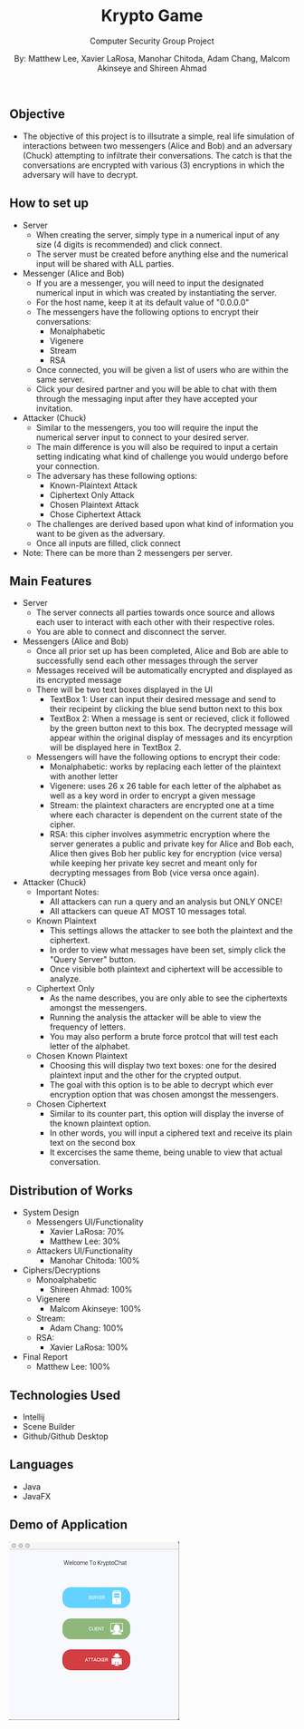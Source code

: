 <h1 align="center">Krypto Game</h1>
<p align="center">Computer Security Group Project</p>
<p align="center">By: Matthew Lee, Xavier LaRosa, Manohar Chitoda, Adam Chang, Malcom Akinseye and Shireen Ahmad</p>
<br>

## Objective

- The objective of this project is to illsutrate a simple, real life simulation of interactions between two messengers (Alice and Bob)
and an adversary (Chuck) attempting to infiltrate their conversations. The catch is that the conversations are encrypted with various (3) encryptions in which the adversary will have to decrypt.

## How to set up
- Server
  - When creating the server, simply type in a numerical input of any size (4 digits is recommended) and click connect.
  - The server must be created before anything else and the numerical input will be shared with ALL parties.
- Messenger (Alice and Bob)
  - If you are a messenger, you will need to input the designated numerical input in which was created by instantiating the server.
  - For the host name, keep it at its default value of "0.0.0.0"
  - The messengers have the following options to encrypt their conversations: 
    - Monalphabetic
    - Vigenere
    - Stream
    - RSA
  - Once connected, you will be given a list of users who are within the same server.
  - Click your desired partner and you will be able to chat with them through the messaging input after they have accepted your   invitation. 
- Attacker (Chuck)
  - Similar to the messengers, you too will require the input the numerical server input to connect to your desired server.
  - The main difference is you will also be required to input a certain setting indicating what kind of challenge you would undergo
  before your connection. 
  - The adversary has these following options:
    - Known-Plaintext Attack
    - Ciphertext Only Attack
    - Chosen Plaintext Attack
    - Chose Ciphertext Attack
  - The challenges are derived based upon what kind of information you want to be given as the adversary.
  - Once all inputs are filled, click connect
- Note: There can be more than 2 messengers per server.
  
## Main Features
- Server
  - The server connects all parties towards once source and allows each user to interact with each other with their respective roles.
  - You are able to connect and disconnect the server.
- Messengers (Alice and Bob)
  - Once all prior set up has been completed, Alice and Bob are able to successfully send each other messages through the server
  - Messages received will be automatically encrypted and displayed as its encrypted message
  - There will be two text boxes displayed in the UI
    - TextBox 1: User can input their desired message and send to their recipeint by clicking the blue send button next to this box
    - TextBox 2: When a message is sent or recieved, click it followed by the green button next to this box. The decrypted message will appear within the original display of messages and its encyrption will be displayed here in TextBox 2.
  - Messengers will have the following options to encrypt their code:
    - Monalphabetic: works by replacing each letter of the plaintext with another letter
    - Vigenere: uses 26 x 26 table for each letter of the alphabet as well as a key word in order to encrypt a given message 
    - Stream: the plaintext characters are encrypted one at a time where each character is dependent on the current state of the cipher.
    - RSA: this cipher involves asymmetric encryption where the server generates a public and private key for Alice and Bob each, Alice then gives Bob her public key for encryption (vice versa) while keeping her private key secret and meant only for decrypting messages from Bob (vice versa once again).
- Attacker (Chuck)
  - Important Notes: 
    - All attackers can run a query and an analysis but ONLY ONCE!
    - All attackers can queue AT MOST 10 messages total.
  - Known Plaintext
    - This settings allows the attacker to see both the plaintext and the ciphertext.
    - In order to view what messages have been set, simply click the "Query Server" button.
    - Once visible both plaintext and ciphertext will be accessible to analyze. 
  - Ciphertext Only
    - As the name describes, you are only able to see the ciphertexts amongst the messengers.
    - Running the analysis the attacker will be able to view the frequency of letters.
    - You may also perform a brute force protcol that will test each letter of the alphabet. 
  - Chosen Known Plaintext
    - Choosing this will display two text boxes: one for the desired plaintext input and the other for the crypted output. 
    - The goal with this option is to be able to decrypt which ever encryption option that was chosen amongst the messengers.
  - Chosen Ciphertext
    - Similar to its counter part, this option will display the inverse of the known plaintext option.
    - In other words, you will input a ciphered text and receive its plain text on the second box
    - It excercises the same theme, being unable to view that actual conversation.
## Distribution of Works
- System Design
  - Messengers UI/Functionality
    - Xavier LaRosa: 70%
    - Matthew Lee: 30%
  - Attackers UI/Functionality
    - Manohar Chitoda: 100%
- Ciphers/Decryptions
  - Monoalphabetic
    - Shireen Ahmad: 100%
  - Vigenere
    - Malcom Akinseye: 100%
  - Stream:
    - Adam Chang: 100%
  - RSA: 
    - Xavier LaRosa: 100%
- Final Report
  - Matthew Lee: 100%
  
## Technologies Used
- Intellij
- Scene Builder
- Github/Github Desktop
## Languages
- Java
- JavaFX

## Demo of Application
[![Krypto Chat](https://github.com/KryptoComputerDudesMinusAdam/KryptoGame/blob/master/KryptoChat/application.png)](https://www.youtube.com/watch?v=SQIbeAk-bFA "Application")
